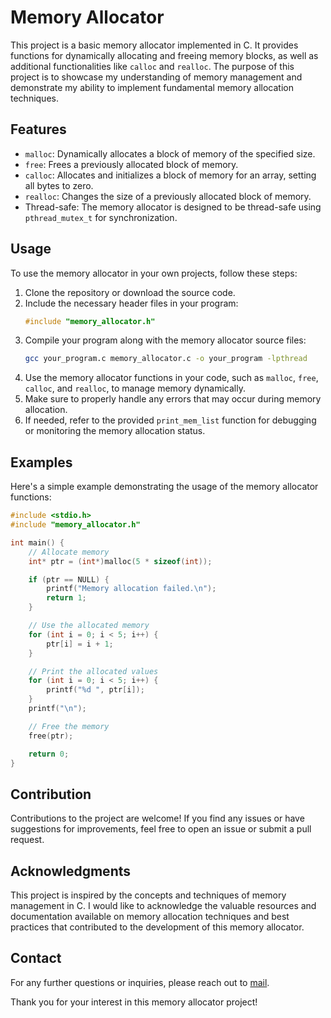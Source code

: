 # Memory Allocator

This project is a basic memory allocator implemented in C. It provides functions for dynamically allocating and freeing memory blocks, as well as additional functionalities like `calloc` and `realloc`. The purpose of this project is to showcase my understanding of memory management and demonstrate my ability to implement fundamental memory allocation techniques.

## Features

- `malloc`: Dynamically allocates a block of memory of the specified size.
- `free`: Frees a previously allocated block of memory.
- `calloc`: Allocates and initializes a block of memory for an array, setting all bytes to zero.
- `realloc`: Changes the size of a previously allocated block of memory.
- Thread-safe: The memory allocator is designed to be thread-safe using `pthread_mutex_t` for synchronization.

## Usage

To use the memory allocator in your own projects, follow these steps:

1. Clone the repository or download the source code.
2. Include the necessary header files in your program:
   ```c
   #include "memory_allocator.h"
   ```
3. Compile your program along with the memory allocator source files:
   ```bash
   gcc your_program.c memory_allocator.c -o your_program -lpthread
   ```
4. Use the memory allocator functions in your code, such as `malloc`, `free`, `calloc`, and `realloc`, to manage memory dynamically.
5. Make sure to properly handle any errors that may occur during memory allocation.
6. If needed, refer to the provided `print_mem_list` function for debugging or monitoring the memory allocation status.

## Examples

Here's a simple example demonstrating the usage of the memory allocator functions:

```c
#include <stdio.h>
#include "memory_allocator.h"

int main() {
    // Allocate memory
    int* ptr = (int*)malloc(5 * sizeof(int));

    if (ptr == NULL) {
        printf("Memory allocation failed.\n");
        return 1;
    }

    // Use the allocated memory
    for (int i = 0; i < 5; i++) {
        ptr[i] = i + 1;
    }

    // Print the allocated values
    for (int i = 0; i < 5; i++) {
        printf("%d ", ptr[i]);
    }
    printf("\n");

    // Free the memory
    free(ptr);

    return 0;
}
```

## Contribution

Contributions to the project are welcome! If you find any issues or have suggestions for improvements, feel free to open an issue or submit a pull request.

## Acknowledgments

This project is inspired by the concepts and techniques of memory management in C. I would like to acknowledge the valuable resources and documentation available on memory allocation techniques and best practices that contributed to the development of this memory allocator.

## Contact

For any further questions or inquiries, please reach out to [mail](mailto:jashanbath9@gmail.com).

Thank you for your interest in this memory allocator project!
